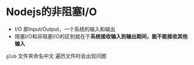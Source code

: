 # Nodejs的非阻塞I/O

* I/O 即Input/Output，一个系统的输入和输出
* 阻塞I/O和非阻塞I/O的区别就在于**系统接收输入到输出期间，能不能接收其他输入**


`glob` 文件夹命名中文 遍历文件时会出现问题